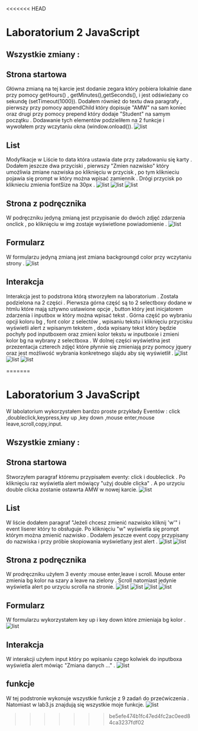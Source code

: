 <<<<<<< HEAD
# Laboratorium 2 JavaScript

<h2>Wszystkie zmiany :</h2>

## Strona startowa
Główna zmianą na tej karcie jest dodanie zegara który pobiera lokalnie dane przy pomocy getHours() , getMinutes(),getSeconds(), i jest odświeżany co sekundę (setTimeout(1000)).
Dodałem również do textu dwa paragrafy , pierwszy przy pomocy appendChild który dopisuje "AMW" na sam koniec oraz drugi przy pomocy prepend który dodaje "Student" na samym początku . Dodawanie tych elementów podzieliłem na 2 funkcje i wywołałem przy wczytaniu okna (window.onload()).
![list](/Lab2/scr/1.PNG "Start")

## List
Modyfikacje w Liście to data która ustawia date przy załadowaniu się karty . Dodałem jeszcze dwa przyciski , pierwszy "Zmien nazwisko" który umożliwia zmiane nazwiska po kliknięciu w przycisk , po tym kliknieciu pojawia się prompt w który można wpisać zamiennik . Drógi przycisk po kliknieciu zmienia fontSize na 30px .
![list](/Lab2/scr/2.PNG "list1")
![list](/Lab2/scr/3.PNG "List2")
![list](/Lab2/scr/4.PNG "List3")


## Strona z podręcznika
W podręczniku jedyną zmianą jest przypisanie do dwóch zdjęć zdarzenia onclick , po kliknięciu w img zostaje wyświetlone powiadomienie .
![list](/Lab2/scr/5.PNG "Podrecznik")

## Formularz
W formularzu jedyną zmianą jest zmiana backgroungd color przy wczytaniu strony .
![list](/Lab2/scr/6.PNG "Formularz")
## Interakcja
Interakcja jest to podstrona którą stworzyłem na laboratorium . Została podzielona na 2 części . Pierwsza górna część są to 2 selectboxy dodane w htmlu które mają sztywno ustawione opcje , button który jest inicjatorem zdarzenia i inputbox w który można wpisać tekst . Górna część po wybraniu opcji koloru bg , font color z selectów , wpisaniu tekstu i kliknięciu przycisku wyświetli alert z wpisanym tekstem , doda wpisany tekst który będzie pochyły pod inputboxem oraz zmieni kolor tekstu w inputboxie i zmieni kolor bg na wybrany z selectboxa . W dolnej części wyświetlna jest przezentacja czterech zdjęć które płynnie się zmieniają przy pomocy jquery oraz jest możliwość wybrania konkretnego slajdu aby się wyświetlił .
![list](/Lab2/scr/7.PNG "List1")
![list](/Lab2/scr/8.PNG "List2")
![list](/Lab2/scr/9.PNG "List2")

=======
# Laboratorium 3 JavaScript
W labolatorium wykorzystałem bardzo proste przykłady Eventów :
click ,doubleclick,keypress,key up ,key down ,mouse enter,mouse leave,scroll,copy,input.
<h2>Wszystkie zmiany :</h2>


## Strona startowa
Stworzyłem paragraf któremu przypisałem eventy: click i doubleclick . Po kliknięciu raz wyświetla alert mówiący "użyj double clicka" . A po urzyciu double clicka zostanie ostawrta AMW w nowej karcie. 
![list](/Lab3/scr/1.PNG "Start")

## List
W liście dodałem paragraf "Jeżeli chcesz zmienić nazwisko kliknij 'w'" i event liserer który to obsługuje. Po kliknięciu "w" wyświetla się prompt którym można zmienić nazwisko . Dodałem jeszcze event copy przypisany do nazwiska i przy próbie skopiowania wyświetlany jest alert .
![list](/Lab3/scr/2.PNG "list1")
![list](/Lab3/scr/9.PNG "List2")


## Strona z podręcznika
W prodręczniku użyłem 3 eventy :mouse enter,leave i scroll. Mouse enter zmienia bg kolor na szary a leave na zielony . Scroll natomiast jedynie wyświetla alert po urzyciu scrolla na stronie.
![list](/Lab3/scr/3.PNG "Podrecznik")
![list](/Lab3/scr/4.PNG "Podrecznik")
![list](/Lab3/scr/5.PNG "Podrecznik")
![list](/Lab3/scr/8.PNG "Podrecznik")
## Formularz
W formularzu wykorzystałem key up i key down które zmieniaja bg kolor .
![list](/Lab3/scr/6.PNG "Formularz")
## Interakcja
W interakcji użyłem input który po wpisaniu czego kolwiek do inputboxa wyświetla alert mówiąc "Zmiana danych ..." .
![list](/Lab3/scr/7.PNG "List1")

## funkcje
W tej podstronie wykonuje wszystkie funkcje z 9 zadań do przećwiczenia . Natomiast w  lab3.js znajdują się wszystkie moje funkcje.
![list](/Lab3/scr/11.PNG "List1")
>>>>>>> be5efe474b1fc47ed4fc2ac0eed84ca3237fdf02
